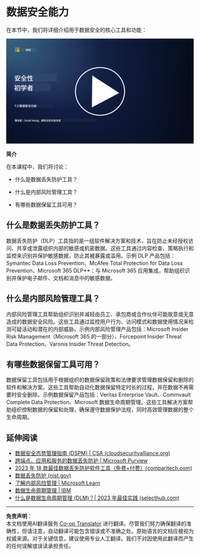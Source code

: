 <!--
CO_OP_TRANSLATOR_METADATA:
{
  "original_hash": "50697add9758e54693442d502d2d5f8a",
  "translation_date": "2025-09-03T17:36:18+00:00",
  "source_file": "7.2 Data security capabilities.md",
  "language_code": "zh"
}
-->
# 数据安全能力

在本节中，我们将详细介绍用于数据安全的核心工具和功能：

[![观看视频](../../translated_images/7-2_placeholder.1f3c39f0c7cfea7ef355438079e171e047a0f79c8dc0b63ad78513b1910f7cdf.zh.png)](https://learn-video.azurefd.net/vod/player?id=0c9fff7c-e17c-4a14-ac3b-69b5a5786f55)

**简介**

在本课程中，我们将讨论：

- 什么是数据丢失防护工具？

- 什么是内部风险管理工具？

- 有哪些数据保留工具可用？

## 什么是数据丢失防护工具？

数据丢失防护（DLP）工具指的是一组软件解决方案和技术，旨在防止未经授权访问、共享或泄露组织内部的敏感或机密数据。这些工具通过内容检查、策略执行和监控来识别并保护敏感数据，防止其被暴露或滥用。示例 DLP 产品包括：Symantec Data Loss Prevention、McAfee Total Protection for Data Loss Prevention、Microsoft 365 DLP**：与 Microsoft 365 应用集成，帮助组织识别并保护电子邮件、文档和消息中的敏感数据。

## 什么是内部风险管理工具？

内部风险管理工具帮助组织识别并减轻由员工、承包商或合作伙伴可能故意或无意造成的数据安全风险。这些工具通过监控用户行为、访问模式和数据使用情况来检测可疑活动和潜在的内部威胁。示例内部风险管理产品包括：Microsoft Insider Risk Management（Microsoft 365 的一部分）、Forcepoint Insider Threat Data Protection、Varonis Insider Threat Detection。

## 有哪些数据保留工具可用？

数据保留工具包括用于根据组织的数据保留政策和法律要求管理数据保留和删除的软件和解决方案。这些工具帮助自动化数据保留特定时长的过程，并在数据不再需要时安全删除。示例数据保留产品包括：Veritas Enterprise Vault、Commvault Complete Data Protection、Microsoft 数据生命周期管理。这些工具解决方案帮助组织控制数据的保留和处理，确保遵守数据保护法规，同时高效管理数据的整个生命周期。

## 延伸阅读

- [数据安全态势管理指南 (DSPM) | CSA (cloudsecurityalliance.org)](https://cloudsecurityalliance.org/blog/2023/03/31/the-big-guide-to-data-security-posture-management-dspm/)
- [跨端点、应用和服务的数据丢失防护 | Microsoft Purview](https://youtu.be/hvqq8L_0kgI)
- [2023 年 18 款最佳数据丢失防护软件工具（免费+付费）(comparitech.com)](https://www.comparitech.com/data-privacy-management/data-loss-prevention-tools-software/)
- [数据丢失防护 (nist.gov)](https://tsapps.nist.gov/publication/get_pdf.cfm?pub_id=904672)
- [了解内部风险管理 | Microsoft Learn](https://learn.microsoft.com/purview/insider-risk-management?WT.mc_id=academic-96948-sayoung)
- [数据生命周期管理 | IBM](https://www.ibm.com/topics/data-lifecycle-management)
- [什么是数据生命周期管理 (DLM)？| 2023 年最佳实践 (selecthub.com)](https://www.selecthub.com/big-data-analytics/data-lifecycle-management/)

---

**免责声明**：  
本文档使用AI翻译服务 [Co-op Translator](https://github.com/Azure/co-op-translator) 进行翻译。尽管我们努力确保翻译的准确性，但请注意，自动翻译可能包含错误或不准确之处。原始语言的文档应被视为权威来源。对于关键信息，建议使用专业人工翻译。我们不对因使用此翻译而产生的任何误解或误读承担责任。